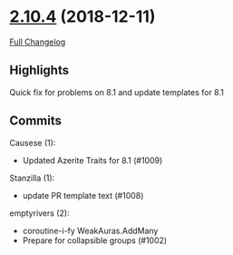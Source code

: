 # [2.10.4](https://github.com/WeakAuras/WeakAuras2/tree/2.10.4) (2018-12-11)

[Full Changelog](https://github.com/WeakAuras/WeakAuras2/compare/2.10.3...2.10.4)

## Highlights

 Quick fix for problems on 8.1 and update templates for 8.1 

## Commits

Causese (1):

- Updated Azerite Traits for 8.1 (#1009)

Stanzilla (1):

- update PR template text (#1008)

emptyrivers (2):

- coroutine-i-fy WeakAuras.AddMany
- Prepare for collapsible groups (#1002)

